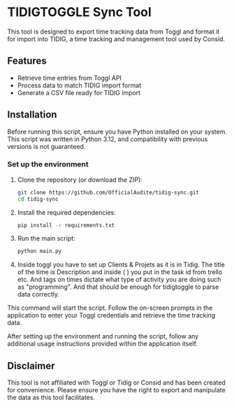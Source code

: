 # TIDIGTOGGLE Sync Tool

This tool is designed to export time tracking data from Toggl and format it for import into TIDIG, a time tracking and management tool used by Consid.

## Features

- Retrieve time entries from Toggl API
- Process data to match TIDIG import format
- Generate a CSV file ready for TIDIG import

## Installation

Before running this script, ensure you have Python installed on your system.
This script was written in Python 3.12, and compatibility with previous versions is not guaranteed.

### Set up the environment

1. Clone the repository (or download the ZIP):

    ```bash
    git clone https://github.com/OfficialAudite/tidig-sync.git
    cd tidig-sync
    ```

2. Install the required dependencies:

    ```bash
    pip install -r requirements.txt
    ```

3. Run the main script:

    ```bash
    python main.py
    ```
4. Inside toggl you have to set up Clients & Projets as it is in Tidig. The title of the time is Description and inside ( ) you put in the task id from trello etc. And tags on times dictate what type of activity you are doing such as "programming". And that should be enough for tidigtoggle to parse data correctly.

This command will start the script. Follow the on-screen prompts in the application to enter your Toggl credentials and retrieve the time tracking data.

After setting up the environment and running the script, follow any additional usage instructions provided within the application itself.

## Disclaimer

This tool is not affiliated with Toggl or Tidig or Consid and has been created for convenience. Please ensure you have the right to export and manipulate the data as this tool facilitates.
